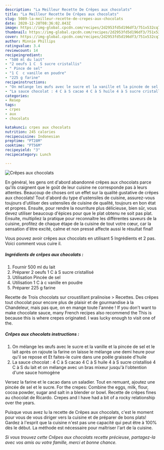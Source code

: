 ```yaml
---
description: "La Meilleur Recette De Crêpes aux chocolats"
title: "La Meilleur Recette De Crêpes aux chocolats"
slug: 5089-la-meilleur-recette-de-crepes-aux-chocolats
date: 2020-12-28T08:36:02.843Z
image: https://img-global.cpcdn.com/recipes/2d2953fd5d196df3/751x532cq70/crepes-aux-chocolats-photo-principale-de-la-recette.jpg
thumbnail: https://img-global.cpcdn.com/recipes/2d2953fd5d196df3/751x532cq70/crepes-aux-chocolats-photo-principale-de-la-recette.jpg
cover: https://img-global.cpcdn.com/recipes/2d2953fd5d196df3/751x532cq70/crepes-aux-chocolats-photo-principale-de-la-recette.jpg
author: Minnie Phillips
ratingvalue: 3.4
reviewcount: 14
recipeingredient:
- "500 ml du lait"
- "2 oeufs 1 C  S sucre cristallis"
- " Pince de sel"
- "1 C  c vanille en poudre"
- "225 g farine"
recipeinstructions:
- "On mélange les œufs avec le sucre et la vanille et la pincée de sel et le lait après on rajoute la farine on laisse le mélange une demi heure pour qu&#39;il se repose et Et faites-le cuire dans une poêle graissée d&#39;huile"
- "La sauce chocolat : 4 C à S cacao 4 C à S huile 4 à S sucre cristallisé 4 C à S du lait et on mélange avec un bras mixeur jusqu&#39;à l&#39;obtention d&#39;une sauce homogène"
categories:
- Resep
tags:
- crpes
- aux
- chocolats

katakunci: crpes aux chocolats 
nutrition: 245 calories
recipecuisine: Indonesian
preptime: "PT28M"
cooktime: "PT56M"
recipeyield: "3"
recipecategory: Lunch

---
```



![Crêpes aux chocolats](https://img-global.cpcdn.com/recipes/2d2953fd5d196df3/751x532cq70/crepes-aux-chocolats-photo-principale-de-la-recette.jpg)

En général, les gens ont d'abord abandonné crêpes aux chocolats parce qu'ils craignent que le goût de leur cuisine ne corresponde pas à leurs attentes. Beaucoup de choses ont un effet sur la qualité gustative de crêpes aux chocolats! Tout d'abord du type d'ustensiles de cuisine, assurez-vous toujours d'utiliser des ustensiles de cuisine de qualité, toujours en bon état et propres. Ensuite, pour rendre la nourriture plus délicieuse, bien sûr, vous devez utiliser beaucoup d'épices pour que le plat obtenu ne soit pas plat. Ensuite, multipliez la pratique pour reconnaître les différentes saveurs de la cuisine, profitez de chaque étape de la cuisine de tout votre cœur, car la sensation d'être excité, calme et non pressé affecte aussi le résultat final!

<!--inarticleads1-->

Vous pouvez avoir crêpes aux chocolats en utilisant 5 Ingrédients et 2 pas. Voici comment vous cuire il.

##### Ingrédients de crêpes aux chocolats :

1. Fournir 500 ml du lait
1. Préparer 2 oeufs 1 C à S sucre cristallisé
1. Utilisation  Pincée de sel
1. Utilisation 1 C à c vanille en poudre
1. Préparer 225 g farine


Recette de Trois chocolats sur croustillant pralinoise &gt; Recettes. Des crêpes tout chocolat pour encore plus de plaisir et de gourmandise à la Chandeleur, mais pas que, on en mange toute l&#39;année ! If you don&#39;t want to make chocolate sauce, many French recipes also recommend the This is because this is where crepes originated. I was lucky enough to visit one of the. 

<!--inarticleads2-->

##### Crêpes aux chocolats instructions :

1. On mélange les œufs avec le sucre et la vanille et la pincée de sel et le lait après on rajoute la farine on laisse le mélange une demi heure pour qu&#39;il se repose et Et faites-le cuire dans une poêle graissée d&#39;huile
1. La sauce chocolat : 4 C à S cacao 4 C à S huile 4 à S sucre cristallisé 4 C à S du lait et on mélange avec un bras mixeur jusqu&#39;à l&#39;obtention d&#39;une sauce homogène


Versez la farine et le cacao dans un saladier. Tout en remuant, ajoutez une pincée de sel et le sucre. For the crepes: Combine the eggs, milk, flour, cocoa powder, sugar and salt in a blender or bowl. Recette de crêpes fines au chocolat de Ricardo. Crepes and I have had a bit of a rocky relationship over the years. 

<!--inarticleads1-->

<p>
Puisque vous avez lu la recette de Crêpes aux chocolats, c'est le moment pour vous de vous diriger vers la cuisine et de préparer de bons plats! Gardez à l'esprit que la cuisine n'est pas une capacité qui peut être à 100% dès le début. La méthode est nécessaire pour maîtriser l'art de la cuisine.
</p>

<p>
<i>Si vous trouvez cette Crêpes aux chocolats recette précieuse, partagez-la avec vos amis ou votre famille, merci et bonne chance.</i>
</p>
